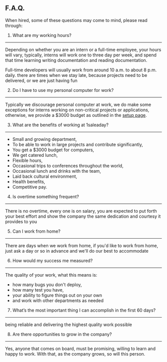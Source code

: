 F.A.Q.
--------


When hired, some of these questions may come to mind, please read through:


1. What are my working hours?
--------------------------

Depending on whether you are an intern or a full-time employee, your hours will vary, typically, interns will work one to three day per week, and spend that time learning writing documentation and reading documentation.

Full-time developers will usually work from around 10 a.m. to about 8 p.m. daily. there are times when we stay late, because projects need to be delivered, or we are just having fun

2. Do I have to use my personal computer for work?
--------------------------------------------------


Typically we discourage personal computer at work, we do make some exceptions for interns working on non-critical projects or applications, otherwise, we provide a $3000 budget as outlined in the [setup page](/setup).


3. What are the benefits of working at 1saleaday?
--------------------------------------------------

- Small and growing department, 
- To be able to work in large projects and contribute significantly, 
- You get a $3000 budget for computers, 
- We get catered lunch, 
- Flexible hours, 
- Occasional trips to conferences throughout the world, 
- Occasional lunch and drinks with the team, 
- Laid back cultural environment, 
- Health benefits, 
- Competitive pay.



4. Is overtime something frequent?
--------------------------------------------------

There is no overtime, every one is on salary, you are expected to put forth your best effort and show the company the same dedication and courtesy it provides to you


5. Can I work from home?
--------------------------------------------------

There are days when we work from home, if you'd like to work from home, just ask a day or so in advance and we'll do our best to accommodate


6. How would my success me measured?
--------------------------------------------------

The quality of your work, what this means is: 
- how many bugs you don't deploy, 
- how many test you have, 
- your ability to figure things out on your own 
- and work with other departments as needed


7. What’s the most important thing I can accomplish in the first 60 days?
--------------------------------------------------

being reliable and delivering the highest quality work possible


8. Are there opportunities to grow in the company?
--------------------------------------------------

Yes, anyone that comes on board, must be promising, willing to learn and happy to work. With that, as the company grows, so will this person.



